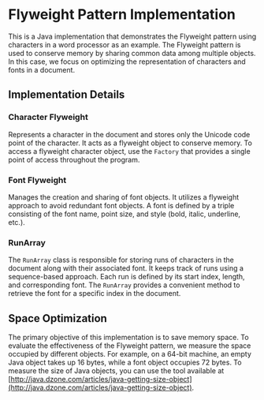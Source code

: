 # Flyweight Pattern Implementation

This is a Java implementation that demonstrates the Flyweight pattern using characters in a word processor as an example. The Flyweight pattern is used to conserve memory by sharing common data among multiple objects. In this case, we focus on optimizing the representation of characters and fonts in a document.

## Implementation Details

### Character Flyweight

Represents a character in the document and stores only the Unicode code point of the character. It acts as a flyweight object to conserve memory. To access a flyweight character object, use the `Factory` that provides a single point of access throughout the program.

### Font Flyweight

Manages the creation and sharing of font objects. It utilizes a flyweight approach to avoid redundant font objects. A font is defined by a triple consisting of the font name, point size, and style (bold, italic, underline, etc.).

### RunArray

The `RunArray` class is responsible for storing runs of characters in the document along with their associated font. It keeps track of runs using a sequence-based approach. Each run is defined by its start index, length, and corresponding font. The `RunArray` provides a convenient method to retrieve the font for a specific index in the document.

## Space Optimization

The primary objective of this implementation is to save memory space. To evaluate the effectiveness of the Flyweight pattern, we measure the space occupied by different objects. For example, on a 64-bit machine, an empty Java object takes up 16 bytes, while a font object occupies 72 bytes. To measure the size of Java objects, you can use the tool available at [http://java.dzone.com/articles/java-getting-size-object](http://java.dzone.com/articles/java-getting-size-object).

